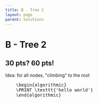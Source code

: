 ```yaml
---
title: B - Tree 2
layout: page
parent: Solutions
---
```


<link rel="stylesheet" href="https://cdn.jsdelivr.net/npm/pseudocode@latest/build/pseudocode.min.css">
<script src="https://cdn.jsdelivr.net/npm/pseudocode@latest/build/pseudocode.min.js"></script>

# B - Tree 2

## 30 pts? 60 pts!

Idea: for all nodes, "climbing" to the root

<pre id="hello-world-code">
    \begin{algorithmic}
    \PRINT \texttt{'hello world'}
    \end{algorithmic}
</pre>
